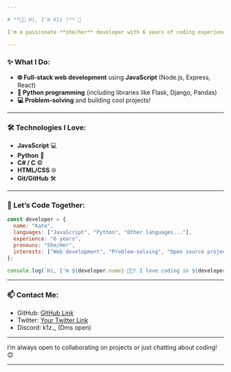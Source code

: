 ```yaml
---

# **👩‍💻 Hi, I'm K1z !** 🌟

I'm a passionate **she/her** developer with 6 years of coding experience. I specialize in **JavaScript** and **Python**, but I'm also comfortable with other languages. 🚀

---
```


### **✨ What I Do:**
- **🌐 Full-stack web development** using **JavaScript** (Node.js, Express, React)  
- **🐍 Python programming** (including libraries like Flask, Django, Pandas)  
- **💻 Problem-solving** and building cool projects!  

---

### **🛠️ Technologies I Love:**

- **JavaScript** 💻  
- **Python** 🐍
- **C# / C** ©️
- **HTML/CSS** 🌐  
- **Git/GitHub** 🛠️  
---

### **💬 Let’s Code Together:**

```javascript
const developer = {
  name: "Kate",
  languages: ["JavaScript", "Python", "Other languages..."],
  experience: "6 years",
  pronouns: "She/Her",
  interests: ["Web development", "Problem-solving", "Open source projects"],
};

console.log(`Hi, I'm ${developer.name} 👩‍💻! I love coding in ${developer.languages.join(", ")}`);
```

---

### **📫 Contact Me:**

- GitHub: [GitHub Link](https://github.com/k1z-Team) 
- Twitter: [Your Twitter Link](https://x.com/K1zTeam)  
- Discord: k1z._ (Dms open)

---

I’m always open to collaborating on projects or just chatting about coding! 😊

---
